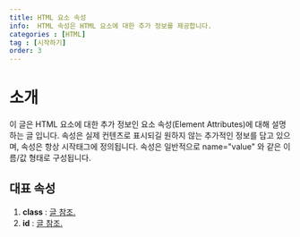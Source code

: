 ```yaml
---
title: HTML 요소 속성
info:  HTML 속성은 HTML 요소에 대한 추가 정보를 제공합니다.
categories : [HTML]
tag : [시작하기]
order: 3
---
```


# 소개
이 글은 HTML 요소에 대한 추가 정보인 요소 속성(Element Attributes)에 대해 설명하는 글 입니다.
속성은 실제 컨텐츠로 표시되길 원하지 않는 추가적인 정보를 담고 있으며, 속성은 항상 시작태그에 정의됩니다.
속성은 일반적으로 name="value" 와 같은 이름/값 형태로 구성됩니다.

## 대표 속성
1. **class** : [글 참조.](https://developer.wade.pw/html/class)
2. **id** : [글 참조.](https://developer.wade.pw/html/id)
